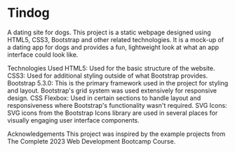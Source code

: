 # Tindog
A dating site for dogs.
This project is a static webpage designed using HTML5, CSS3, Bootstrap and other related technologies. It is a mock-up of a dating app for dogs and provides a fun, lightweight look at what an app interface could look like.

Technologies Used
HTML5: Used for the basic structure of the website.
CSS3: Used for additional styling outside of what Bootstrap provides.
Bootstrap 5.3.0: This is the primary framework used in the project for styling and layout. Bootstrap's grid system was used extensively for responsive design.
CSS Flexbox: Used in certain sections to handle layout and responsiveness where Bootstrap's functionality wasn't required.
SVG Icons: SVG icons from the Bootstrap Icons library are used in several places for visually engaging user interface components.

Acknowledgements
This project was inspired by the example projects from The Complete 2023 Web Development Bootcamp Course.
